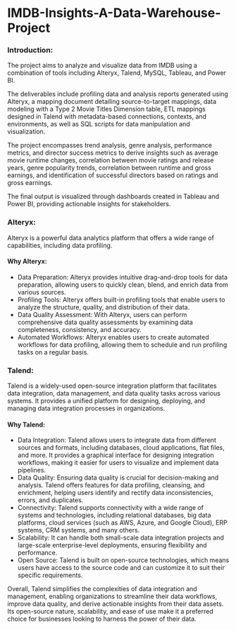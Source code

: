 # IMDB-Insights-A-Data-Warehouse-Project

### Introduction:

The project aims to analyze and visualize data from IMDB using a combination of tools including Alteryx, Talend, MySQL, Tableau, and Power BI. 

The deliverables include profiling data and analysis reports generated using Alteryx, a mapping document detailing source-to-target mappings, data modeling with a Type 2 Movie Titles Dimension table, ETL mappings designed in Talend with metadata-based connections, contexts, and environments, as well as SQL scripts for data manipulation and visualization. 

The project encompasses trend analysis, genre analysis, performance metrics, and director success metrics to derive insights such as average movie runtime changes, correlation between movie ratings and release years, genre popularity trends, correlation between runtime and gross earnings, and identification of successful directors based on ratings and gross earnings. 

The final output is visualized through dashboards created in Tableau and Power BI, providing actionable insights for stakeholders.

### Alteryx:

Alteryx is a powerful data analytics platform that offers a wide range of capabilities, including data profiling. 

#### Why Alteryx:

- Data Preparation: Alteryx provides intuitive drag-and-drop tools for data preparation, allowing users to quickly clean, blend, and enrich data from various sources.
- Profiling Tools: Alteryx offers built-in profiling tools that enable users to analyze the structure, quality, and distribution of their data. 
- Data Quality Assessment: With Alteryx, users can perform comprehensive data quality assessments by examining data completeness, consistency, and accuracy.
- Automated Workflows: Alteryx enables users to create automated workflows for data profiling, allowing them to schedule and run profiling tasks on a regular basis.

### Talend:

Talend is a widely-used open-source integration platform that facilitates data integration, data management, and data quality tasks across various systems. It provides a unified platform for designing, deploying, and managing data integration processes in organizations.

#### Why Talend:

- Data Integration: Talend allows users to integrate data from different sources and formats, including databases, cloud applications, flat files, and more. It provides a graphical interface for designing integration workflows, making it easier for users to visualize and implement data pipelines.
- Data Quality: Ensuring data quality is crucial for decision-making and analysis. Talend offers features for data profiling, cleansing, and enrichment, helping users identify and rectify data inconsistencies, errors, and duplicates.
- Connectivity: Talend supports connectivity with a wide range of systems and technologies, including relational databases, big data platforms, cloud services (such as AWS, Azure, and Google Cloud), ERP systems, CRM systems, and many others.
- Scalability: It can handle both small-scale data integration projects and large-scale enterprise-level deployments, ensuring flexibility and performance.
- Open Source: Talend is built on open-source technologies, which means users have access to the source code and can customize it to suit their specific requirements.

Overall, Talend simplifies the complexities of data integration and management, enabling organizations to streamline their data workflows, improve data quality, and derive actionable insights from their data assets. Its open-source nature, scalability, and ease of use make it a preferred choice for businesses looking to harness the power of their data.
